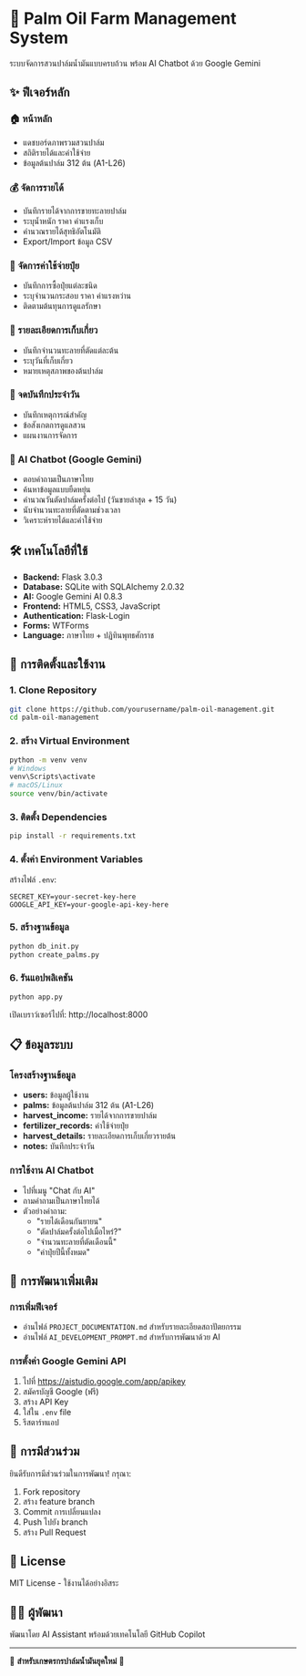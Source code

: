# 🌴 Palm Oil Farm Management System

ระบบจัดการสวนปาล์มน้ำมันแบบครบถ้วน พร้อม AI Chatbot ด้วย Google Gemini

## ✨ ฟีเจอร์หลัก

### 🏠 หน้าหลัก
- แดชบอร์ดภาพรวมสวนปาล์ม
- สถิติรายได้และค่าใช้จ่าย
- ข้อมูลต้นปาล์ม 312 ต้น (A1-L26)

### 💰 จัดการรายได้
- บันทึกรายได้จากการขายทะลายปาล์ม
- ระบุน้ำหนัก ราคา ค่าแรงเก็บ
- คำนวณรายได้สุทธิอัตโนมัติ
- Export/Import ข้อมูล CSV

### 🌱 จัดการค่าใช้จ่ายปุ๋ย
- บันทึกการซื้อปุ๋ยแต่ละชนิด
- ระบุจำนวนกระสอบ ราคา ค่าแรงหว่าน
- ติดตามต้นทุนการดูแลรักษา

### 🌾 รายละเอียดการเก็บเกี่ยว
- บันทึกจำนวนทะลายที่ตัดแต่ละต้น
- ระบุวันที่เก็บเกี่ยว
- หมายเหตุสภาพของต้นปาล์ม

### 📝 จดบันทึกประจำวัน
- บันทึกเหตุการณ์สำคัญ
- ข้อสังเกตการดูแลสวน
- แผนงานการจัดการ

### 🤖 AI Chatbot (Google Gemini)
- ตอบคำถามเป็นภาษาไทย
- ค้นหาข้อมูลแบบยืดหยุ่น
- คำนวณวันตัดปาล์มครั้งต่อไป (วันขายล่าสุด + 15 วัน)
- นับจำนวนทะลายที่ตัดตามช่วงเวลา
- วิเคราะห์รายได้และค่าใช้จ่าย

## 🛠️ เทคโนโลยีที่ใช้

- **Backend:** Flask 3.0.3
- **Database:** SQLite with SQLAlchemy 2.0.32
- **AI:** Google Gemini AI 0.8.3
- **Frontend:** HTML5, CSS3, JavaScript
- **Authentication:** Flask-Login
- **Forms:** WTForms
- **Language:** ภาษาไทย + ปฏิทินพุทธศักราช

## 🚀 การติดตั้งและใช้งาน

### 1. Clone Repository
```bash
git clone https://github.com/yourusername/palm-oil-management.git
cd palm-oil-management
```

### 2. สร้าง Virtual Environment
```bash
python -m venv venv
# Windows
venv\Scripts\activate
# macOS/Linux
source venv/bin/activate
```

### 3. ติดตั้ง Dependencies
```bash
pip install -r requirements.txt
```

### 4. ตั้งค่า Environment Variables
สร้างไฟล์ `.env`:
```
SECRET_KEY=your-secret-key-here
GOOGLE_API_KEY=your-google-api-key-here
```

### 5. สร้างฐานข้อมูล
```bash
python db_init.py
python create_palms.py
```

### 6. รันแอปพลิเคชัน
```bash
python app.py
```

เปิดเบราว์เซอร์ไปที่: http://localhost:8000

## 📋 ข้อมูลระบบ

### โครงสร้างฐานข้อมูล
- **users:** ข้อมูลผู้ใช้งาน
- **palms:** ข้อมูลต้นปาล์ม 312 ต้น (A1-L26)
- **harvest_income:** รายได้จากการขายปาล์ม
- **fertilizer_records:** ค่าใช้จ่ายปุ๋ย
- **harvest_details:** รายละเอียดการเก็บเกี่ยวรายต้น
- **notes:** บันทึกประจำวัน

### การใช้งาน AI Chatbot
- ไปที่เมนู "Chat กับ AI"
- ถามคำถามเป็นภาษาไทยได้
- ตัวอย่างคำถาม:
  - "รายได้เดือนกันยายน"
  - "ตัดปาล์มครั้งต่อไปเมื่อไหร่?"
  - "จำนวนทะลายที่ตัดเดือนนี้"
  - "ค่าปุ๋ยปีนี้ทั้งหมด"

## 🔧 การพัฒนาเพิ่มเติม

### การเพิ่มฟีเจอร์
- อ่านไฟล์ `PROJECT_DOCUMENTATION.md` สำหรับรายละเอียดสถาปัตยกรรม
- อ่านไฟล์ `AI_DEVELOPMENT_PROMPT.md` สำหรับการพัฒนาด้วย AI

### การตั้งค่า Google Gemini API
1. ไปที่ https://aistudio.google.com/app/apikey
2. สมัครบัญชี Google (ฟรี)
3. สร้าง API Key
4. ใส่ใน `.env` file
5. รีสตาร์ทแอป

## 🤝 การมีส่วนร่วม

ยินดีรับการมีส่วนร่วมในการพัฒนา! กรุณา:
1. Fork repository
2. สร้าง feature branch
3. Commit การเปลี่ยนแปลง
4. Push ไปยัง branch
5. สร้าง Pull Request

## 📄 License

MIT License - ใช้งานได้อย่างอิสระ

## 👨‍💻 ผู้พัฒนา

พัฒนาโดย AI Assistant พร้อมด้วยเทคโนโลยี GitHub Copilot

---

🌴 **สำหรับเกษตรกรปาล์มน้ำมันยุคใหม่** 🤖
